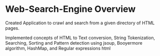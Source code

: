 # Web-Search-Engine Overview

Created Application to crawl and search from a given directory of HTML pages. 

Implemented concepts of HTML to Text conversion, String Tokenization, Searching, Sorting and Pattern detection using jsoup, Booyermore algorithm, HashMap, and Regular expressions html
